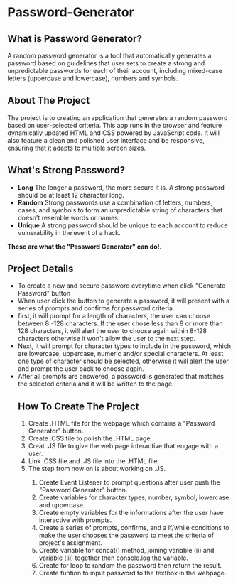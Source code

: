 # Password-Generator
<h2>What is Password Generator?</h2>
<p>A random password generator is a tool that automatically generates a password based on guidelines that user sets to create a strong and unpredictable passwords for each of their account, including mixed-case letters (uppercase and lowercase), numbers and symbols. </P>
<h2>About The Project</h2>
<p>The project is to creating an application that generates a random password based on user-selected criteria. This app runs in the browser and feature dynamically updated HTML and CSS powered by JavaScript code. It will also feature a clean and polished user interface and be responsive, ensuring that it adapts to multiple screen sizes.</P>
<h2>What's Strong Password?</h2>
<ul>
  <li><strong>Long</strong> The longer a password, the more secure it is. A strong password should be at least 12 character long.</li>
  <li><strong>Random</strong> Strong passwords use a combination of letters, numbers, cases, and symbols to form an unpredictable string of characters that doesn't resemble words or names.</li>
  <li><strong>Unique</strong> A strong password should be unique to each account to reduce vulnerability in the event of a hack.</li>
</ul>
<p><b>These are what the "Password Generator" can do!.</b></p>
<h2>Project Details</h2>
<ul>
  <li>To create a new and secure password everytime when click "Generate Password" button</li>
  <li>When user click the button to generate a password, it will present with a series of prompts and confirms for password criteria.</li>
  <li>first, it will prompt for a length of characters, the user can choose between 8 -128 characters. If the user chose less than 8 or more than 128 characters, it will alert the user to choose again within 8-128 characters otherwise it won't allow the user to the next step.</li>
  <li>Next, it will prompt for character types to include in the password, which are lowercase, uppercase, numeric and/or special characters. At least one type of character should be selected, otherwise it will alert the user and prompt the user back to choose again.</li>
  <li>After all prompts are answered, a password is generated that matches the selected criteria and it will be written to the page.</li>
  </0l>
<h2>How To Create The Project</h2>
  <ol>
  <li>Create .HTML file for the webpage which contains a "Password Generator" button.</li>
  <li>Create .CSS file to polish the .HTML page.</li>
  <li>Creat .JS file to give the web page interactive that engage with a user.</li>
  <li>Link .CSS file and .JS file into the .HTML file.</li>
  <li>The step from now on is about working on .JS. </li>
  <ol>
  <li>Create Event Listener to prompt questions after user push the "Password Generator" button.</li>
  <li>Create variables for character types; number, symbol, lowercase and uppercase.</li>
  <li>Create empty variables for the informations after the user have interactive with prompts.</li>
  <li>Create a series of prompts, confirms, and a if/while conditions to make the user chooses the password to meet the criteria of project's assignment. </li>
  <li>Create variable for concat() method, joining variable (ii) and variable (iii) together then console.log the variable.</li>
  <li>Create for loop to random the password then return the result.</li>
  <li>Create funtion to input password to the textbox in the webpage.</li>
 </ol>
</ol>
